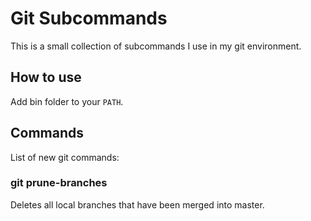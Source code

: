 # Git Subcommands

This is a small collection of subcommands I use in my git environment.

## How to use

Add bin folder to your `PATH`.

## Commands

List of new git commands:

### git prune-branches

Deletes all local branches that have been merged into master.
